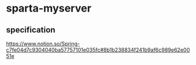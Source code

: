 # sparta-myserver
## specification

https://www.notion.so/Spring-c7fe04d7c9304040ba57757101e035fc#8b1b238834f241b9af6c989e62e0051e
